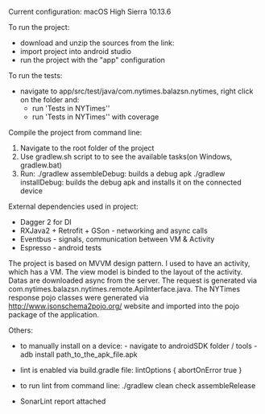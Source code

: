 Current configuration: macOS High Sierra 10.13.6


To run the project: 
- download and unzip the sources from the link: 
- import project into android studio
- run the project with the "app" configuration

To run the tests: 
- navigate to app/src/test/java/com.nytimes.balazsn.nytimes, right click on the folder and:
	- run 'Tests in NYTimes''
	- run 'Tests in NYTimes'' with coverage


Compile the project from command line: 
1. Navigate to the root folder of the project
2. Use gradlew.sh script to to see the available tasks(on Windows, gradlew.bat)
3. Run: ./gradlew assembleDebug: builds a debug apk
		./gradlew installDebug: builds the debug apk and installs it on the connected device


External dependencies used in project:
- Dagger 2 for DI
- RXJava2 + Retrofit + GSon - networking and async calls
- Eventbus - signals, communication between VM & Activity
- Espresso - android tests

The project is based on MVVM design pattern. I used to have an activity, which has a VM. The view model is binded to the layout of the activity.
Datas are downloaded async from the server. The request is generated via com.nytimes.balazsn.nytimes.remote.ApiInterface.java.
The NYTimes response pojo classes were generated via http://www.jsonschema2pojo.org/ website and imported into the pojo package of the application.




Others: 
- to manually install on a device:
		- navigate to androidSDK folder / tools
		- adb install path_to_the_apk_file.apk


- lint is enabled via build.gradle file:
    lintOptions {
        abortOnError true
    }

- to run lint from command line: 
./gradlew clean check assembleRelease

- SonarLint report attached
